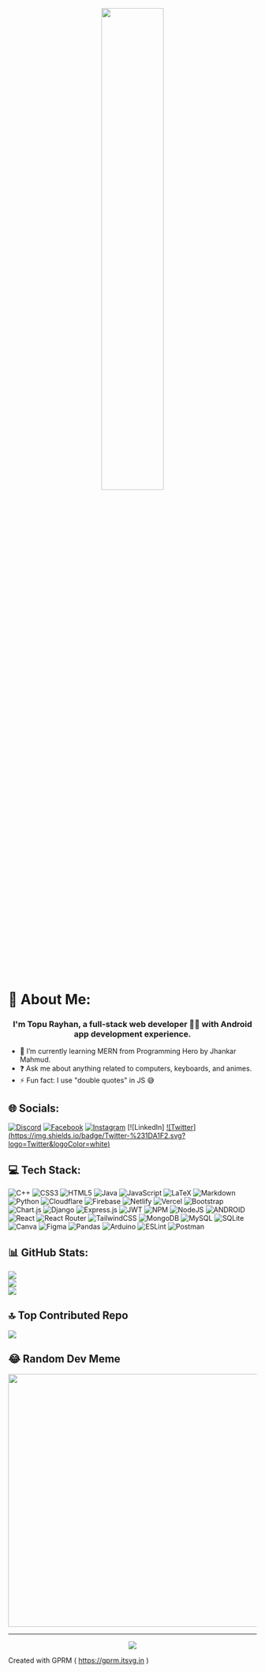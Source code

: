 <div align="center">
<img src="https://miro.medium.com/max/1000/1*vHUiXvBE0p0fLRwFHZuAYw.gif" align="center" style="width: 50%" />
</div>  
  

 
  
# 💫 About Me:
### <div align="center">I'm Topu Rayhan, a full-stack web developer 👨‍💻 with Android app development experience.</div> 
- 🌱 I’m currently learning MERN from Programming Hero by Jhankar Mahmud.
- ❓ Ask me about anything related to computers, keyboards, and animes.
- ⚡ Fun fact: I use "double quotes" in JS 😅


## 🌐 Socials:

[![Discord](https://img.shields.io/badge/Discord-%237289DA.svg?logo=discord&logoColor=white)](https://discord.gg/topurayhan007#7574) [![Facebook](https://img.shields.io/badge/Facebook-%231877F2.svg?logo=Facebook&logoColor=white)](https://facebook.com/topurayhan007) [![Instagram](https://img.shields.io/badge/Instagram-%23E4405F.svg?logo=Instagram&logoColor=white)](https://instagram.com/topurayhan007) [![LinkedIn]
[![Twitter]
(https://img.shields.io/badge/Twitter-%231DA1F2.svg?logo=Twitter&logoColor=white)](https://twitter.com/topurayhan007)


## 💻 Tech Stack:
![C++](https://img.shields.io/badge/c++-%2300599C.svg?style=for-the-badge&logo=c%2B%2B&logoColor=white) ![CSS3](https://img.shields.io/badge/css3-%231572B6.svg?style=for-the-badge&logo=css3&logoColor=white) ![HTML5](https://img.shields.io/badge/html5-%23E34F26.svg?style=for-the-badge&logo=html5&logoColor=white) ![Java](https://img.shields.io/badge/java-%23ED8B00.svg?style=for-the-badge&logo=java&logoColor=white) ![JavaScript](https://img.shields.io/badge/javascript-%23323330.svg?style=for-the-badge&logo=javascript&logoColor=%23F7DF1E) ![LaTeX](https://img.shields.io/badge/latex-%23008080.svg?style=for-the-badge&logo=latex&logoColor=white) ![Markdown](https://img.shields.io/badge/markdown-%23000000.svg?style=for-the-badge&logo=markdown&logoColor=white) ![Python](https://img.shields.io/badge/python-3670A0?style=for-the-badge&logo=python&logoColor=ffdd54) ![Cloudflare](https://img.shields.io/badge/Cloudflare-F38020?style=for-the-badge&logo=Cloudflare&logoColor=white) ![Firebase](https://img.shields.io/badge/firebase-%23039BE5.svg?style=for-the-badge&logo=firebase) ![Netlify](https://img.shields.io/badge/netlify-%23000000.svg?style=for-the-badge&logo=netlify&logoColor=#00C7B7) ![Vercel](https://img.shields.io/badge/vercel-%23000000.svg?style=for-the-badge&logo=vercel&logoColor=white) ![Bootstrap](https://img.shields.io/badge/bootstrap-%23563D7C.svg?style=for-the-badge&logo=bootstrap&logoColor=white) ![Chart.js](https://img.shields.io/badge/chart.js-F5788D.svg?style=for-the-badge&logo=chart.js&logoColor=white) ![Django](https://img.shields.io/badge/django-%23092E20.svg?style=for-the-badge&logo=django&logoColor=white) ![Express.js](https://img.shields.io/badge/express.js-%23404d59.svg?style=for-the-badge&logo=express&logoColor=%2361DAFB) ![JWT](https://img.shields.io/badge/JWT-black?style=for-the-badge&logo=JSON%20web%20tokens) ![NPM](https://img.shields.io/badge/NPM-%23000000.svg?style=for-the-badge&logo=npm&logoColor=white) ![NodeJS](https://img.shields.io/badge/node.js-6DA55F?style=for-the-badge&logo=node.js&logoColor=white) ![ANDROID](https://img.shields.io/badge/android-%2320232a.svg?style=for-the-badge&logo=android&logoColor=%a4c639) ![React](https://img.shields.io/badge/react-%2320232a.svg?style=for-the-badge&logo=react&logoColor=%2361DAFB) ![React Router](https://img.shields.io/badge/React_Router-CA4245?style=for-the-badge&logo=react-router&logoColor=white) ![TailwindCSS](https://img.shields.io/badge/tailwindcss-%2338B2AC.svg?style=for-the-badge&logo=tailwind-css&logoColor=white) ![MongoDB](https://img.shields.io/badge/MongoDB-%234ea94b.svg?style=for-the-badge&logo=mongodb&logoColor=white) ![MySQL](https://img.shields.io/badge/mysql-%2300f.svg?style=for-the-badge&logo=mysql&logoColor=white) ![SQLite](https://img.shields.io/badge/sqlite-%2307405e.svg?style=for-the-badge&logo=sqlite&logoColor=white) ![Canva](https://img.shields.io/badge/Canva-%2300C4CC.svg?style=for-the-badge&logo=Canva&logoColor=white) 	![Figma](https://img.shields.io/badge/figma-%23F24E1E.svg?style=for-the-badge&logo=figma&logoColor=white) ![Pandas](https://img.shields.io/badge/pandas-%23150458.svg?style=for-the-badge&logo=pandas&logoColor=white) ![Arduino](https://img.shields.io/badge/-Arduino-00979D?style=for-the-badge&logo=Arduino&logoColor=white) ![ESLint](https://img.shields.io/badge/ESLint-4B3263?style=for-the-badge&logo=eslint&logoColor=white) ![Postman](https://img.shields.io/badge/Postman-FF6C37?style=for-the-badge&logo=postman&logoColor=white)


## 📊 GitHub Stats:

![](https://github-readme-stats.vercel.app/api?username=topurayhan007&theme=radical&hide_border=false&include_all_commits=true&count_private=true)<br/>
![](https://github-readme-streak-stats.herokuapp.com/?user=topurayhan007&theme=radical&hide_border=false)<br/>
![](https://github-readme-stats.vercel.app/api/top-langs/?username=topurayhan007&theme=radical&hide_border=false&include_all_commits=true&count_private=true&layout=compact)

  

## 🔝 Top Contributed Repo
![](https://github-contributor-stats.vercel.app/api?username=topurayhan007&limit=5&theme=radical&combine_all_yearly_contributions=true)

## 😂 Random Dev Meme
<img src="https://rm.up.railway.app/" width="512px"/>

---
<div align="center">
<img src="https://komarev.com/ghpvc/?username=topurayhan007&&style=flat-square" align="center" />
</div> 


Created with GPRM ( https://gprm.itsvg.in )  
  

<!-- - 🌱 I’m currently learning MERN from Programming Hero by Jhankar Mahmud.  
  

- ❓ Ask me about anything related to computers, keyboards and animes.  
  

- ⚡ Fun fact: I use "double quotes" in JS 😅  
  


## My Skill Set  
<table><tr><td valign="top" width="100%">

<div align="center">  
<a href="https://getbootstrap.com/docs/3.4/javascript/" target="_blank"
      ><img
        src="https://profilinator.rishav.dev/skills-assets/bootstrap-plain.svg"
        alt="Bootstrap"
        height="40"
        width="40"
    /></a>
    <a href="https://www.w3schools.com/css/" target="_blank"
      ><img
        src="https://profilinator.rishav.dev/skills-assets/css3-original-wordmark.svg"
        alt="CSS3"
        height="40"
        width="40"
    /></a>
    <a href="https://en.wikipedia.org/wiki/HTML5" target="_blank"
      ><img
        src="https://profilinator.rishav.dev/skills-assets/html5-original-wordmark.svg"
        alt="HTML5"
        height="40"
        width="40"
    /></a>
    <a href="https://www.javascript.com/" target="_blank"
      ><img
        src="https://profilinator.rishav.dev/skills-assets/javascript-original.svg"
        alt="JavaScript"
        height="40"
        width="40"
    /></a>
    <a href="https://reactjs.org/" target="_blank" rel="noreferrer">
      <img
        src="https://raw.githubusercontent.com/devicons/devicon/master/icons/react/react-original-wordmark.svg"
        alt="react"
        width="40"
        height="40"
      />
    </a>
<a href="https://expressjs.com" target="_blank" rel="noreferrer"> <img src="https://raw.githubusercontent.com/devicons/devicon/master/icons/express/express-original-wordmark.svg" alt="express" width="40" height="40"/> </a>
<a href="https://nodejs.org" target="_blank" rel="noreferrer"> <img src="https://raw.githubusercontent.com/devicons/devicon/master/icons/nodejs/nodejs-original-wordmark.svg" alt="nodejs" width="40" height="40"/> </a>
    <a href="https://www.chartjs.org/" target="_blank"
      ><img
        src="https://profilinator.rishav.dev/skills-assets/logo-title.svg"
        alt="Chart.js"
        height="40"
        width="40"
    /></a>
    <a href="https://github.com/" target="_blank"
      ><img
        src="https://profilinator.rishav.dev/skills-assets/git-scm-icon.svg"
        alt="Git"
        height="40"
        width="40"
    /></a>
    <a href="https://www.java.com/" target="_blank"
      ><img
        src="https://profilinator.rishav.dev/skills-assets/java-original-wordmark.svg"
        alt="Java"
        height="40"
        width="40"
    /></a>
    <a href="https://www.php.net/" target="_blank"
      ><img
        src="https://profilinator.rishav.dev/skills-assets/php-original.svg"
        alt="PHP"
        height="40"
        width="40"
    /></a>
    <a href="https://www.blender.org/" target="_blank"
      ><img
        src="https://profilinator.rishav.dev/skills-assets/blender_community_badge_white.svg"
        alt="Blender"
        height="40"
        width="40"
    /></a>
    <a href="https://www.tailwindcss.com/" target="_blank"
      ><img
        src="https://profilinator.rishav.dev/skills-assets/tailwindcss.svg"
        alt="Tailwind CSS"
        height="40"
        width="40"
    /></a>
    <a href="https://www.android.com/intl/en_in/" target="_blank"
      ><img
        src="https://profilinator.rishav.dev/skills-assets/android-original-wordmark.svg"
        alt="Android"
        height="40"
        width="40"
    /></a>
    <a href="https://www.cplusplus.com/" target="_blank"
      ><img
        src="https://profilinator.rishav.dev/skills-assets/cplusplus-original.svg"
        alt="C++"
        height="40"
        width="40"
    /></a>
    <a href="https://www.djangoproject.com/" target="_blank"
      ><img
        src="https://profilinator.rishav.dev/skills-assets/django-original.svg"
        alt="Django"
        height="40"
        width="40"
    /></a>
    <a href="https://www.python.org/" target="_blank"
      ><img
        src="https://profilinator.rishav.dev/skills-assets/python-original.svg"
        alt="Python"
        height="40"
        width="40"
    /></a>
    <a href="https://www.figma.com/" target="_blank"
      ><img
        src="https://profilinator.rishav.dev/skills-assets/figma-icon.svg"
        alt="Figma"
        height="40"
        width="40"
    /></a>
    <a href="https://www.apachefriends.org/" target="_blank"
      ><img
        src="https://profilinator.rishav.dev/skills-assets/xampp.png"
        alt="XAMPP"
        height="40"
        width="40"
    /></a>
    <a href="https://firebase.google.com/" target="_blank"
      ><img
        src="https://profilinator.rishav.dev/skills-assets/firebase.png"
        alt="Firebase"
        height="40"
        width="40"
    /></a>
    <a href="https://www.arduino.cc/" target="_blank"
      ><img
        src="https://profilinator.rishav.dev/skills-assets/arduino.png"
        alt="Arduino"
        height="40"
        width="40"
    /></a>
    <a href="https://www.mysql.com/" target="_blank"
      ><img
        src="https://profilinator.rishav.dev/skills-assets/mysql-original-wordmark.svg"
        alt="MySQL"
        height="40"
        width="40"
    /></a>
    <a href="https://www.gnu.org/software/bash/" target="_blank"
      ><img
        src="https://profilinator.rishav.dev/skills-assets/gnu_bash-icon.svg"
        alt="Bash"
        height="40"
        width="40"
    /></a>
</div>



</td></tr></table>  

## Github Stats
<!-- | | |
  |:-------------------------:|:-------------------------:|
  |<img src="https://github-readme-stats.vercel.app/api?username=topurayhan007&show_icons=true&count_private=true&hide_border=true" align="center" width="100%" />|<img src="https://github-readme-stats.vercel.app/api/top-langs/?username=topurayhan007&hide_border=true&layout=compact" align="center"  width="100%" />| -->
  <!--
  <div align="center"><img src="https://github-readme-stats.vercel.app/api?username=topurayhan007&show_icons=true&count_private=true&hide_border=true" align="center" /></div>  
  
<br>

<div align="center"><img src="https://github-readme-stats.vercel.app/api/top-langs/?username=topurayhan007&hide_border=true&layout=compact" align="center" /></div>  
<br>

<div align="center">
  <img src="https://streak-stats.demolab.com?user=topurayhan007"/>
</div>

<div align="center">
<img src="https://komarev.com/ghpvc/?username=topurayhan007&&style=flat-square" align="center" />
</div> 



<hr>

## Connect with me  
<div align="center">
<a href="https://github.com/topurayhan007" target="_blank">
<img src=https://img.shields.io/badge/github-%2324292e.svg?&style=for-the-badge&logo=github&logoColor=white alt=github style="margin-bottom: 5px;" />
</a>  
<a href="https://twitter.com/topurayhan007" target="_blank">
<img src=https://img.shields.io/badge/twitter-%2300acee.svg?&style=for-the-badge&logo=twitter&logoColor=white alt=twitter style="margin-bottom: 5px;" />
</a>
<a href="https://linkedin.com/in/topurayhan007" target="_blank">
<img src=https://img.shields.io/badge/linkedin-%231E77B5.svg?&style=for-the-badge&logo=linkedin&logoColor=white alt=linkedin style="margin-bottom: 5px;" />
</a>
<a href="https://www.facebook.com/topurayhan007" target="_blank">
<img src=https://img.shields.io/badge/facebook-%232E87FB.svg?&style=for-the-badge&logo=facebook&logoColor=white alt=facebook style="margin-bottom: 5px;" />
</a>
<a href="https://instagram.com/topurayhan007" target="_blank">
<img src=https://img.shields.io/badge/instagram-%23000000.svg?&style=for-the-badge&logo=instagram&logoColor=white alt=instagram style="margin-bottom: 5px;" />
</a>
</div>  

<hr>
<div align="center">Generated using <a href="https://profilinator.rishav.dev/" target="_blank">Github Profilinator</a></div>
 -->
<!--
**topurayhan007/topurayhan007** is a ✨ _special_ ✨ repository because its `README.md` (this file) appears on your GitHub profile.

Here are some ideas to get you started:

- 🔭 I’m currently working on ...
- 🌱 I’m currently learning ...
- 👯 I’m looking to collaborate on ...
- 🤔 I’m looking for help with ...
- 💬 Ask me about ...
- 📫 How to reach me: ...
- 😄 Pronouns: ...
- ⚡ Fun fact: ...
-->
